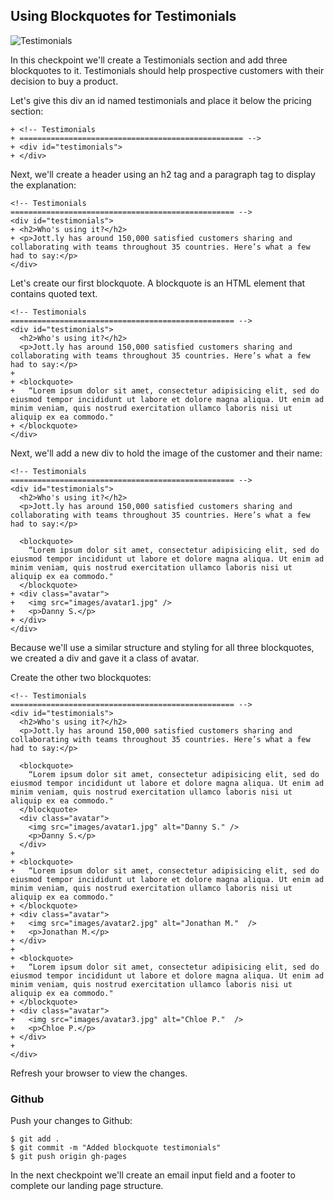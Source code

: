 ## Using Blockquotes for Testimonials

![Testimonials](http://cl.ly/WGoP/05-testimonials.png)

In this checkpoint we'll create a Testimonials section and add three blockquotes to it. Testimonials should help prospective customers with their decision to buy a product.

Let's give this div an id named testimonials and place it below the pricing section:

```html(index.html)
+ <!-- Testimonials
+ ================================================== -->
+ <div id="testimonials">
+ </div>
```

Next, we'll create a header using an h2 tag and a paragraph tag to display the explanation:

```html(index.html)
<!-- Testimonials
================================================== -->
<div id="testimonials">
+ <h2>Who's using it?</h2>
+ <p>Jott.ly has around 150,000 satisfied customers sharing and collaborating with teams throughout 35 countries. Here’s what a few had to say:</p>
</div>
```

Let's create our first blockquote. A blockquote is an HTML element that contains quoted text.

```html(index.html)
<!-- Testimonials
================================================== -->
<div id="testimonials">
  <h2>Who's using it?</h2>
  <p>Jott.ly has around 150,000 satisfied customers sharing and collaborating with teams throughout 35 countries. Here’s what a few had to say:</p>
+
+ <blockquote>
+   “Lorem ipsum dolor sit amet, consectetur adipisicing elit, sed do eiusmod tempor incididunt ut labore et dolore magna aliqua. Ut enim ad minim veniam, quis nostrud exercitation ullamco laboris nisi ut aliquip ex ea commodo."
+ </blockquote>
</div>
```

Next, we'll add a new div to hold the image of the customer and their name:

```html(index.html)
<!-- Testimonials
================================================== -->
<div id="testimonials">
  <h2>Who's using it?</h2>
  <p>Jott.ly has around 150,000 satisfied customers sharing and collaborating with teams throughout 35 countries. Here’s what a few had to say:</p>

  <blockquote>
    “Lorem ipsum dolor sit amet, consectetur adipisicing elit, sed do eiusmod tempor incididunt ut labore et dolore magna aliqua. Ut enim ad minim veniam, quis nostrud exercitation ullamco laboris nisi ut aliquip ex ea commodo."
  </blockquote>
+ <div class="avatar">
+   <img src="images/avatar1.jpg" />
+   <p>Danny S.</p>
+ </div>
</div>
```

Because we'll use a similar structure and styling for all three blockquotes, we created a div and gave it a class of avatar.

Create the other two blockquotes:

```html(index.html)
<!-- Testimonials
================================================== -->
<div id="testimonials">
  <h2>Who's using it?</h2>
  <p>Jott.ly has around 150,000 satisfied customers sharing and collaborating with teams throughout 35 countries. Here’s what a few had to say:</p>

  <blockquote>
    “Lorem ipsum dolor sit amet, consectetur adipisicing elit, sed do eiusmod tempor incididunt ut labore et dolore magna aliqua. Ut enim ad minim veniam, quis nostrud exercitation ullamco laboris nisi ut aliquip ex ea commodo."
  </blockquote>
  <div class="avatar">
    <img src="images/avatar1.jpg" alt="Danny S." />
    <p>Danny S.</p>
  </div>
+
+ <blockquote>
+   “Lorem ipsum dolor sit amet, consectetur adipisicing elit, sed do eiusmod tempor incididunt ut labore et dolore magna aliqua. Ut enim ad minim veniam, quis nostrud exercitation ullamco laboris nisi ut aliquip ex ea commodo."
+ </blockquote>
+ <div class="avatar">
+   <img src="images/avatar2.jpg" alt="Jonathan M."  />
+   <p>Jonathan M.</p>
+ </div>
+  
+ <blockquote>
+   “Lorem ipsum dolor sit amet, consectetur adipisicing elit, sed do eiusmod tempor incididunt ut labore et dolore magna aliqua. Ut enim ad minim veniam, quis nostrud exercitation ullamco laboris nisi ut aliquip ex ea commodo."
+ </blockquote>
+ <div class="avatar">
+   <img src="images/avatar3.jpg" alt="Chloe P."  />
+   <p>Chloe P.</p>
+ </div>
+
</div>
```

Refresh your browser to view the changes.

### Github

Push your changes to Github:

```bash(Terminal)
$ git add .
$ git commit -m "Added blockquote testimonials"
$ git push origin gh-pages
```

In the next checkpoint we'll create an email input field and a footer to complete our landing page structure.
